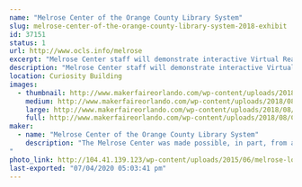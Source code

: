 ```yaml
---
name: "Melrose Center of the Orange County Library System"
slug: melrose-center-of-the-orange-county-library-system-2018-exhibit
id: 37151
status: 1
url: http://www.ocls.info/melrose
excerpt: "Melrose Center staff will demonstrate interactive Virtual Reality and Fab Lab experiences for visitors to our 2019 exhibit.  Learn about the classes and resources available at the Melrose Center, including Audio, Photo and Video studios, sound booths and editing bays, driving and flight simulators and more."
description: "Melrose Center staff will demonstrate interactive Virtual Reality and Fab Lab experiences for visitors to our 2019 exhibit.  Learn about the classes and resources available at the Melrose Center, including Audio, Photo and Video studios, sound booths and editing bays, driving and flight simulators and more."
location: Curiosity Building
images:
  - thumbnail: http://www.makerfaireorlando.com/wp-content/uploads/2018/08/CreativeExpo-Feb1117_12.jpg
    medium: http://www.makerfaireorlando.com/wp-content/uploads/2018/08/CreativeExpo-Feb1117_12.jpg
    large: http://www.makerfaireorlando.com/wp-content/uploads/2018/08/CreativeExpo-Feb1117_12.jpg
    full: http://www.makerfaireorlando.com/wp-content/uploads/2018/08/CreativeExpo-Feb1117_12.jpg
maker:
  - name: "Melrose Center of the Orange County Library System"
    description: "The Melrose Center was made possible, in part, from a generous gift from the Kendrick B. Melrose Family Foundation. It is a 26,000 square-foot technology facility where we serve the community by providing hands-on learning experiences and resources to allows users to pursue creative projects. The Melrose Center houses Studios for Photography, Video and Audio. It is also home to a Fab Lab and Sim/VR Lab. The curricula is made up of over 200 unique classes, including Equipment Training classes for the Studios, software training, basic electronics and more. Classes are taught by instructors with experience in their respective fields. 
"
photo_link: http://104.41.139.123/wp-content/uploads/2015/06/melrose-logo.jpg
last-exported: "07/04/2020 05:03:41 pm"
---
```

